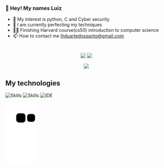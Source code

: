 ### 👋 Hey! My names Luiz
- 👀 My interest is python, C and Cyber security
- 🌱 I am currently perfecting my techniques
- 🧑‍💻 Finishing Harvard course(cs50) introduction to computer science
- 📫 How to contact me lhduartedossanto@gmail.com
#
<div align="center">

<img height="170em" src="https://github-readme-stats--sigma-five.vercel.app/api?username=Cen-Devv&show_icons=true&theme=aura&count_private=false"> <img height="170em" src="https://github-readme-stats-sigma-five.vercel.app/api/top-langs/?username=Cen-Devv&layout=compact&langs_count=7&theme=dark">
  
</div>

<div align="center" >
  <img  height=300 src="https://user-images.githubusercontent.com/99365013/221045420-c82214ba-623c-4a00-b672-11d9f6823f34.gif"/>
</div>

      
## My technologies

![Skills](https://img.shields.io/badge/Python-14354C?style=for-the-badge&logo=python&logoColor=white)
![Skills](https://img.shields.io/badge/C-00599C?style=for-the-badge&logo=c&logoColor=white)
![IDE](https://img.shields.io/badge/Visual_Studio_Code-0078D4?style=for-the-badge&logo=visual%20studio%20code&logoColor=white)

![Snake animation](https://github.com/Cen-Devv/Cen-Devv/blob/output/github-contribution-grid-snake.svg) 

